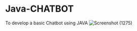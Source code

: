 # Java-CHATBOT
To develop a basic Chatbot using JAVA
![Screenshot (1275)](https://github.com/Nishithapujala/Java-CHATBOT/assets/116861218/bcaa2dd2-16bc-4cad-a70b-1ce6c55f6b60)
